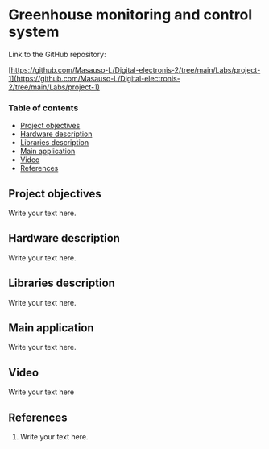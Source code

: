# Greenhouse monitoring and control system


Link to the GitHub repository:

[https://github.com/Masauso-L/Digital-electronis-2/tree/main/Labs/project-1](https://github.com/Masauso-L/Digital-electronis-2/tree/main/Labs/project-1)

### Table of contents

* [Project objectives](#objectives)
* [Hardware description](#hardware)
* [Libraries description](#libs)
* [Main application](#main)
* [Video](#video)
* [References](#references)

<a name="objectives"></a>

## Project objectives

Write your text here.

<a name="hardware"></a>

## Hardware description

Write your text here.

<a name="libs"></a>

## Libraries description

Write your text here.

<a name="main"></a>

## Main application

Write your text here.

<a name="video"></a>

## Video

Write your text here

<a name="references"></a>

## References

1. Write your text here.